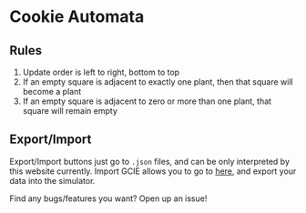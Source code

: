 # Cookie Automata

## Rules
1. Update order is left to right, bottom to top
2. If an empty square is adjacent to exactly one plant, then that square will become a plant
3. If an empty square is adjacent to zero or more than one plant, that square will remain empty

## Export/Import
Export/Import buttons just go to `.json` files, and can be only interpreted by this website currently.
Import GCIE allows you to go to [here](https://cursedsliver.github.io/Garden-calc-infinite-expansion/), and export your data into the simulator.

Find any bugs/features you want? Open up an issue!